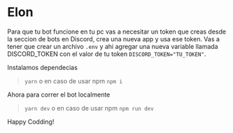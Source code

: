 # Elon

Para que tu bot funcione en tu pc vas a necesitar un token que creas desde la seccion de bots en Discord, crea una nueva app y usa ese token.
Vas a tener que crear un archivo `.env` y ahi agregar una nueva variable llamada DISCORD_TOKEN con el valor de tu token `DISCORD_TOKEN="TU_TOKEN"`.

Instalamos dependecias

> `yarn` o en caso de usar npm `npm i`

Ahora para correr el bot localmente

> `yarn dev` o en caso de usar npm `npm run dev`

Happy Codding!
